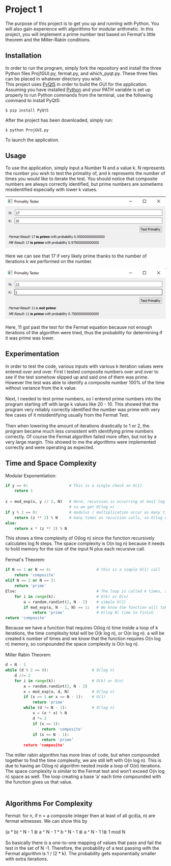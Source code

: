 # Project 1
The purpose of this project is to get you up and running with Python. You will also gain experience with algorithms for modular arithmetic. In this project, 
you will implement a prime number test based on Fermat's little theorem and the Miller-Rabin conditions.
## Installation
In order to run the program, simply fork the repository and install the three Python files Proj1GUI.py, fermat.py, and which_pyqt.py. These three files can 
be placed in whatever directory you wish.</br> This project uses [PyQt5](https://pypi.org/project/PyQt5/) in order to build the GUI for the application. Assuming you have
installed [Python](https://www.python.org/downloads/) and your PATH variable is set up properly to run Python commands from the terminal, use the following command to install PyQt5:
```bash
$ pip install PyQt5
```
After the project has been downloaded, simply run:
```bash
$ python ProjGUI.py
```
To launch the application.
## Usage
To use the application, simply input a Number N and a value k. N represents the number you wish to test the primality of, and k represents the number of times you
would like to iterate the test. You should notice that composite numbers are always correctly identified, but prime numbers are sometiems misidentified especially
with lower k values. 

![Image1](Project-1/docs/Example_2.png)

Here we can see that 17 if very likely prime thanks to the number of iterations k we performed on the number.

![Image2](Project-1/docs/Example_3.png)

Here, 11 got past the test for the Fermat equation because not enough iterations of the algorithm were tried, thus the probability for determining if it was 
prime was lower.

## Experimentation 
In order to test the code, various inputs with various k iteration values were entered over and
over. First I tested composite numbers over and over to see if the test somehow slipped up and
said one of them was prime. However the test was able to identify a composite number 100% of
the time without variance from the k value. 
</br></br>
Next, I needed to test prime numbers, so I entered prime numbers into the program starting off
with large k values like 20 - 10. This showed that the program very reliably correctly identified
the number was prime with very few cases of it misidentifying usually from the Fermat Test. 
</br></br>
Then when lowering the amount of iterations drastically to 1 or 2, the program became much less
consistent with identifying prime numbers correctly. Of course the Fermat algorithm failed more
often, but not by a very large margin. This showed to me the algorithms were implemented
correctly and were operating as expected.

## Time and Space Complexity
Modular Exponentiation: 
```python
if y == 0:                  # This is a single check so O(1)
    return 1
  
z = mod_exp(x, y // 2, N)   # Here, recursion is occurring at most log N times
                            # so we get O(log n)
if y % 2 == 0:              # modulus / multiplication occur as many times as
    return (z ** 2) % N     # many times as recursion calls, so O(log n)
else:
    return x * (z ** 2) % N
```
This shows a time complexity of O(log n) since the function recursively calculates log N steps.
The space complexity is O(n log n) because it needs to hold memory for the size of the input N
plus each recursive call.
</br></br>
Fermat's Theorem:
```python
if N == 1 or N == 4:                    # this is a simple O(1) call
    return 'composite'
elif N == 2 or N == 3:
    return 'prime'
Else:                                   # The loop is called k times, so
    for i in range(k):                  # O(k) or O(n)
        a = random.randint(2, N - 2)    # simple O(1)
        if mod_exp(a, N - 1, N) == 1:   # We know the function will take                                  
            return 'prime'              # O(log N) time to finish
return 'composite'
```
Because we have a function that requires O(log n) time inside a loop of k iterations, the time
complexity total will be O(k log n), or O(n log n). a will be created k number of times and we
know that the function requires O(n log n) memory, so compounded the space complexity is
O(n log n).
</br></br>
Miller Rabin Theorem:
```python
d = N - 1
while (d % 2 == 0):                   # O(log n)
    d //= 2
    for i in range(k):                # O(k) or O(n)
        a = random.randint(2, N - 2)
        x = mod_exp(a, d, N)          # O(log n)
        if (x == 1 or x == N - 1):    # O(1)
            return 'prime'
        while (d != N - 1):           # O(log n)
            x = (x * x) % N
            d *= 2
            if (x == 1):
                return 'composite'
            if (x == N - 1):
                return 'prime’
        return 'composite'
```
The miller rabin algorithm has more lines of code, but when compounded together to find the
time complexity, we are still left with O(n log n). This is due to having an O(log n) algorithm
nested inside a loop of O(n) iterations. The space complexity is similar to the Fermat test and
won’t exceed O(n log n) space as well. The loop creating a base ‘a’ each time compounded with
the function gives us that value.
</br></br>
## Algorithms For Complexity
Fermat: for n, if n = a composite integer then at least of all gcd(a, n) are fermat witnesses. We
can show this by
</br></br>
(a * b) ^ N - 1 ≣ a ^ N - 1 * b ^ N - 1 ≣ a ^ N - 1 !≣ 1 mod N
</br></br>
So basically there is a one-to-one mapping of values that pass and fail the test in the set of N -1.
Therefore, the probability of a test passing with the Fermat algorithm is 1 / (2 * k). The
probability gets exponentially smaller with extra iterations.
